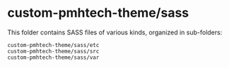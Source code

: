 # custom-pmhtech-theme/sass

This folder contains SASS files of various kinds, organized in sub-folders:

    custom-pmhtech-theme/sass/etc
    custom-pmhtech-theme/sass/src
    custom-pmhtech-theme/sass/var
